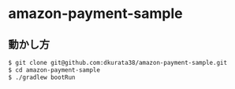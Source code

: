 # amazon-payment-sample
## 動かし方

```bash
$ git clone git@github.com:dkurata38/amazon-payment-sample.git
$ cd amazon-payment-sample
$ ./gradlew bootRun
```
